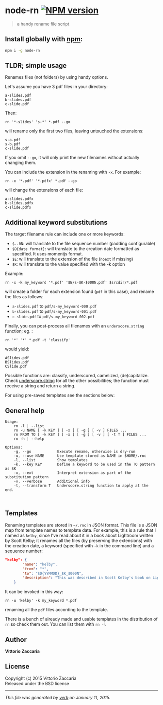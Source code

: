 # node-rn [![NPM version](https://badge.fury.io/js/node-rn.svg)](http://badge.fury.io/js/node-rn)

> a handy rename file script

## Install globally with [npm](npmjs.org):

```bash
npm i -g node-rn
```

## TLDR; simple usage

Renames files (not folders) by using handy options.

Let's assume you have 3 pdf files in your directory: 

    a-slides.pdf 
    b-slides.pdf
    c-slide.pdf 

Then:

    rn '*-slides' 's-*' *.pdf --go

will rename only the first two files, leaving untouched the extensions:

    s-a.pdf 
    s-b.pdf
    c-slide.pdf

If you omit `--go`, it will only print the new filenames without actually changing them.

You can include the extension in the renaming with `-x`. For example:

    rn -x '*.pdf' '*.pdfx' *.pdf --go

will change the extensions of each file:

    a-slides.pdfx 
    b-slides.pdfx
    c-slide.pdfx

## Additional keyword substitutions

The target filename rule can include one or more keywords:

* `$..0N`: will translate to the file sequence number (padding configurable)
* `$D{date format}`: will translate to the creation date formatted as specified. It uses momentjs format.
* `$E`: will translate to the extension of the file (`noext` if missing)
* `$K`: will translate to the value specified with the -k option

Example:

    rn -x -k my_keyword '*.pdf' '$E/s-$K-$000N.pdf' $srcdir/*.pdf

will create a folder for each extension found (`pdf` in this case), and rename the files as follows:

* `a-slides.pdf` to `pdf/s-my_keyword-000.pdf`
* `b-slides.pdf` to `pdf/s-my_keyword-001.pdf`
* `c-slide.pdf` to `pdf/s-my_keyword-002.pdf`

Finally, you can post-process all filenames with an `underscore.string` function; eg. :

    rn '*' '*' *.pdf -t 'classify'

would yield:

    ASlides.pdf
    BSlides.pdf
    CSlide.pdf

Possible functions are: classify, underscored, camelized, (de)capitalize. Check [underscore.string](https://github.com/epeli/underscore.string) for all the other possibilities; the function must receive a string and return a string.

For using pre-saved templates see the sections below:

## General help 

```
Usage:
    rn -l | --list 
    rn -u NAME [ -k KEY ] [ -x ] [ -g ] [ -v ] FILES ...
    rn FROM TO [ -k KEY ] [ -x ] [ -g ] [ -v ] [ -t T ] FILES ...
    rn -h | --help 

Options:
    -g, --go            Execute rename, otherwise is dry-run
    -u, --use NAME      Use template stored as NAME in $HOME/.rnc
    -l, --list          Show templates
    -k, --key KEY       Define a keyword to be used in the TO pattern as $K
    -x, --ext           Interpret extension as part of the substitution pattern 
    -v, --verbose       Additional info
    -t, --transform T   Underscore.string function to apply at the end.



```


## Templates

Renaming templates are stored in `~/.rnc` in JSON format. This file is a JSON map from template names to template data. For example, this is a rule that I named as `kelby`, since I've read about it in a book about Lightroom written by Scott Kelby; it renames all the files (by preserving the extensions) with the creation date, a keyword (specified with `-k` in the command line) and a sequence number:

```json
"kelby": {
        "name": "kelby",
        "from": "*",
        "to": "$D{YYMMDD}_$K_$000N",
        "description": "This was described in Scott Kelby's book on Lightroom"
    }
```

It can be invoked in this way:

    rn -u 'kelby' -k my_keyword *.pdf

renaming all the `pdf` files according to the template.

There is a bunch of already made and usable templates in the distribution of `rn` so check them out. You can list them with `rn -l`


## Author

**Vittorio Zaccaria**
 

## License
Copyright (c) 2015 Vittorio Zaccaria  
Released under the BSD license

***

_This file was generated by [verb](https://github.com/assemble/verb) on January 11, 2015._
